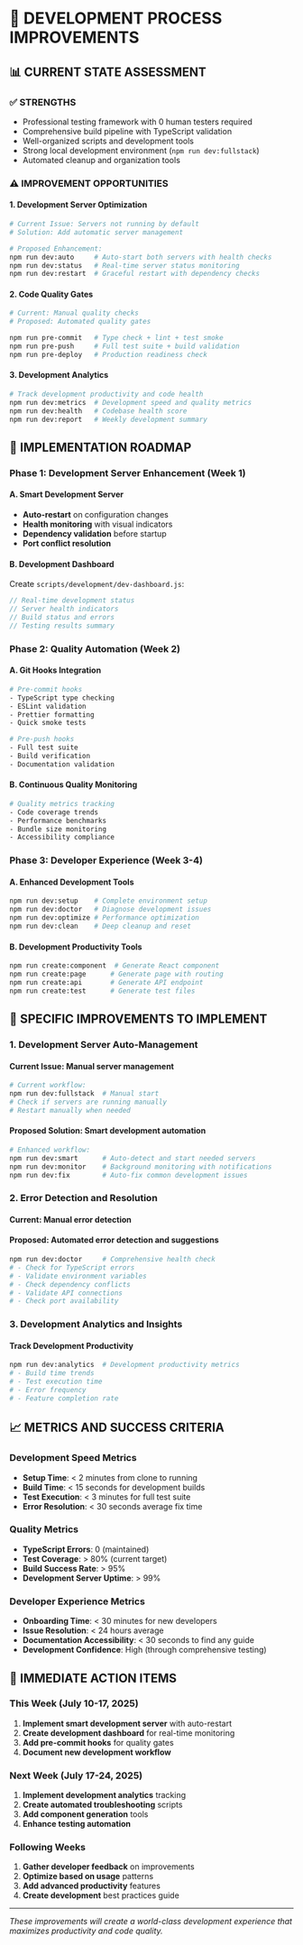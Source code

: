 # 🚀 DEVELOPMENT PROCESS IMPROVEMENTS

## 📊 **CURRENT STATE ASSESSMENT**

### **✅ STRENGTHS**
- Professional testing framework with 0 human testers required
- Comprehensive build pipeline with TypeScript validation
- Well-organized scripts and development tools
- Strong local development environment (`npm run dev:fullstack`)
- Automated cleanup and organization tools

### **⚠️ IMPROVEMENT OPPORTUNITIES**

#### **1. Development Server Optimization**
```bash
# Current Issue: Servers not running by default
# Solution: Add automatic server management

# Proposed Enhancement:
npm run dev:auto     # Auto-start both servers with health checks
npm run dev:status   # Real-time server status monitoring
npm run dev:restart  # Graceful restart with dependency checks
```

#### **2. Code Quality Gates**
```bash
# Current: Manual quality checks
# Proposed: Automated quality gates

npm run pre-commit   # Type check + lint + test smoke
npm run pre-push     # Full test suite + build validation
npm run pre-deploy   # Production readiness check
```

#### **3. Development Analytics**
```bash
# Track development productivity and code health
npm run dev:metrics  # Development speed and quality metrics
npm run dev:health   # Codebase health score
npm run dev:report   # Weekly development summary
```

## 🎯 **IMPLEMENTATION ROADMAP**

### **Phase 1: Development Server Enhancement (Week 1)**

#### **A. Smart Development Server**
- **Auto-restart** on configuration changes
- **Health monitoring** with visual indicators
- **Dependency validation** before startup
- **Port conflict resolution**

#### **B. Development Dashboard**
Create `scripts/development/dev-dashboard.js`:
```javascript
// Real-time development status
// Server health indicators  
// Build status and errors
// Testing results summary
```

### **Phase 2: Quality Automation (Week 2)**

#### **A. Git Hooks Integration**
```bash
# Pre-commit hooks
- TypeScript type checking
- ESLint validation
- Prettier formatting
- Quick smoke tests

# Pre-push hooks  
- Full test suite
- Build verification
- Documentation validation
```

#### **B. Continuous Quality Monitoring**
```bash
# Quality metrics tracking
- Code coverage trends
- Performance benchmarks
- Bundle size monitoring
- Accessibility compliance
```

### **Phase 3: Developer Experience (Week 3-4)**

#### **A. Enhanced Development Tools**
```bash
npm run dev:setup    # Complete environment setup
npm run dev:doctor   # Diagnose development issues
npm run dev:optimize # Performance optimization
npm run dev:clean    # Deep cleanup and reset
```

#### **B. Development Productivity Tools**
```bash
npm run create:component  # Generate React component
npm run create:page      # Generate page with routing
npm run create:api       # Generate API endpoint
npm run create:test      # Generate test files
```

## 🔧 **SPECIFIC IMPROVEMENTS TO IMPLEMENT**

### **1. Development Server Auto-Management**

#### **Current Issue**: Manual server management
```bash
# Current workflow:
npm run dev:fullstack  # Manual start
# Check if servers are running manually
# Restart manually when needed
```

#### **Proposed Solution**: Smart development automation
```bash
# Enhanced workflow:
npm run dev:smart      # Auto-detect and start needed servers
npm run dev:monitor    # Background monitoring with notifications
npm run dev:fix        # Auto-fix common development issues
```

### **2. Error Detection and Resolution**

#### **Current**: Manual error detection
#### **Proposed**: Automated error detection and suggestions

```bash
npm run dev:doctor     # Comprehensive health check
# - Check for TypeScript errors
# - Validate environment variables  
# - Check dependency conflicts
# - Validate API connections
# - Check port availability
```

### **3. Development Analytics and Insights**

#### **Track Development Productivity**
```bash
npm run dev:analytics  # Development productivity metrics
# - Build time trends
# - Test execution time
# - Error frequency
# - Feature completion rate
```

## 📈 **METRICS AND SUCCESS CRITERIA**

### **Development Speed Metrics**
- **Setup Time**: < 2 minutes from clone to running
- **Build Time**: < 15 seconds for development builds
- **Test Execution**: < 3 minutes for full test suite
- **Error Resolution**: < 30 seconds average fix time

### **Quality Metrics**
- **TypeScript Errors**: 0 (maintained)
- **Test Coverage**: > 80% (current target)
- **Build Success Rate**: > 95%
- **Development Server Uptime**: > 99%

### **Developer Experience Metrics**
- **Onboarding Time**: < 30 minutes for new developers
- **Issue Resolution**: < 24 hours average
- **Documentation Accessibility**: < 30 seconds to find any guide
- **Development Confidence**: High (through comprehensive testing)

## 🎯 **IMMEDIATE ACTION ITEMS**

### **This Week (July 10-17, 2025)**
1. **Implement smart development server** with auto-restart
2. **Create development dashboard** for real-time monitoring
3. **Add pre-commit hooks** for quality gates
4. **Document new development workflow**

### **Next Week (July 17-24, 2025)**
1. **Implement development analytics** tracking
2. **Create automated troubleshooting** scripts
3. **Add component generation** tools
4. **Enhance testing automation**

### **Following Weeks**
1. **Gather developer feedback** on improvements
2. **Optimize based on usage** patterns
3. **Add advanced productivity** features
4. **Create development** best practices guide

---

*These improvements will create a world-class development experience that maximizes productivity and code quality.*